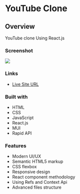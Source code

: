 # YouTube Clone

## Overview

YouTube clone Using React.js

### Screenshot

![](./src/assets/screenshot.png)

### Links

- [Live Site URL](https://yossef-hoobank.netlify.app/)

### Built with

- HTML
- CSS
- JavaScript
- React.js
- MUI
- Rapid API

### Features

- Modern UI/UX
- Semantic HTML5 markup
- CSS flexbox
- Responsive design
- React component methodology
- Using Refs and Context Api
- Advanced files structure
